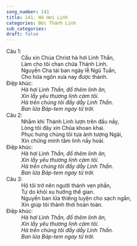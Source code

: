 ```yaml
---
song_number: 141
title: 141. Hà Hơi Linh
categories: Đức Thánh Linh
sub_categories: 
draft: false
---
```

<dl><dt>Câu 1:</dt><dd data-verse="1">Cầu xin Chúa Christ hà hơi Linh Thần, <br/>Làm cho tôi chan chứa Thánh Linh. <br/>Nguyền Cha tái ban ngày lễ Ngũ Tuần, <br/>Cho hứa ngôn xưa nay được thành. </dd><dt>Điệp khúc:</dt><dd data-chorus="1"><em>Hà hơi Linh Thần, đổ thêm linh ân, <br/>Xin lấy yêu thương linh cảm tôi. <br/>Hà trên chúng tôi đầy dẫy Linh Thần. <br/>Ban lửa Báp-tem ngay từ trời. </em></dd><dt>Câu 2:</dt><dd data-verse="2">Nhằm khi Thánh Linh lượn trên đầu nầy, <br/>Lòng tôi đây xin Chúa khoan khai. <br/>Phục hưng chúng tôi tựa ảnh tượng Ngài, <br/>Xin chứng minh tâm linh nầy hoài. </dd><dt>Điệp khúc:</dt><dd data-chorus="1"><em>Hà hơi Linh Thần, đổ thêm linh ân, <br/>Xin lấy yêu thương linh cảm tôi. <br/>Hà trên chúng tôi đầy dẫy Linh Thần. <br/>Ban lửa Báp-tem ngay từ trời. </em></dd><dt>Câu 3:</dt><dd data-verse="3">Hộ tôi trở nên người thánh vẹn phần, <br/>Tự do khỏi xu hướng thế gian. <br/>Nguyền ban lửa thiêng luyện cho sạch ngần, <br/>Xin giúp tôi thảnh thơi hoàn toàn. </dd><dt>Điệp khúc:</dt><dd data-chorus="1"><em>Hà hơi Linh Thần, đổ thêm linh ân, <br/>Xin lấy yêu thương linh cảm tôi. <br/>Hà trên chúng tôi đầy dẫy Linh Thần. <br/>Ban lửa Báp-tem ngay từ trời. </em></dd></dl>